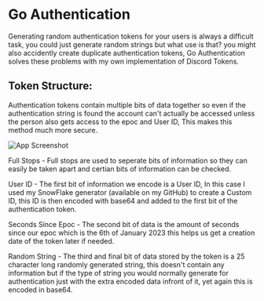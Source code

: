 # Go Authentication
Generating random authentication tokens for your users is always a difficult task, you could just generate random strings but what use is that? you might also accidently create duplicate authentication tokens, Go Authentication solves these problems with my own implementation of Discord Tokens. 

## Token Structure:
Authentication tokens contain multiple bits of data together so even if the authentication string is found the account can't actually be accessed unless the person also gets access to the epoc and User ID, This makes this method much more secure.

![App Screenshot](https://raw.githubusercontent.com/NotKatsu/UserToken/main/assets/structure.png)

Full Stops - Full stops are used to seperate bits of information so they can easily be taken apart and certian bits of information can be checked.

User ID - The first bit of information we encode is a User ID, In this case I used my SnowFlake generator (available on my GitHub) to create a Custom ID, this ID is then encoded with base64 and added to the first bit of the authentication token.

Seconds Since Epoc - The second bit of data is the amount of seconds since our epoc which is the 6th of January 2023 this helps us get a creation date of the token later if needed.

Random String - The third and final bit of data stored by the token is a 25 character long randomly generated string, this doesn't contain any information but if the type of string you would normally generate for authentication just with the extra encoded data infront of it, yet again this is encoded in base64.